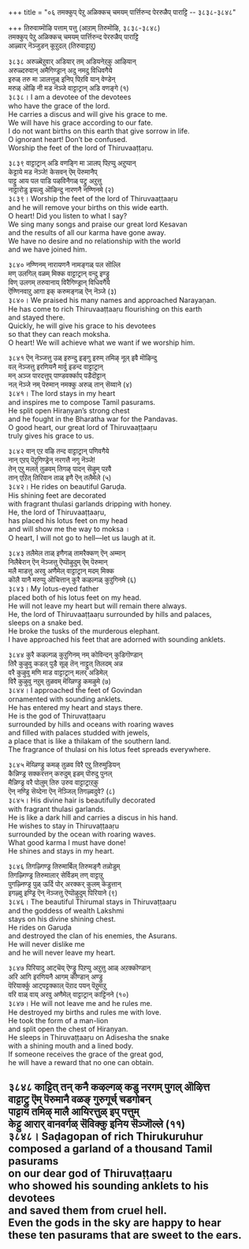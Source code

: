 +++
title = "०६ तमक्कुप् पेऱु अळिक्कच् चमयम् पार्त्तिरुन्द पेररुळैप् पाराट्टि -- ३८३८-३८४८"

+++
तिरुवाय्मॊऴि पत्ताम् पत्तु (आऱाम् तिरुमॊऴि, ३८३८-३८४८)  
तमक्कुप् पेऱु अळिक्कच् चमयम् पार्त्तिरुन्द पेररुळैप् पाराट्टि  
आऴ्वार् नॆञ्जुडन् कूऱुदल् (तिरुवाट्टाऱु)  

३८३८ अरुळ्बॆऱुवार् अडियार् तम् अडियनेऱ्‌कु आऴियान्  
अरुळ्दरुवान् अमैगिण्ड्रान् अदु नमदु विधिवगैये  
इरुळ् तरु मा ञालत्तुळ् इनिप् पिऱवि यान् वेण्डेन्  
मरुळ् ऒऴि नी मड नॆञ्जे वाट्टाट्रान् अडि वणङ्गे (१)  
३८३८। I am a devotee of the devotees  
who have the grace of the lord.  
He carries a discus and will give his grace to me.  
We will have his grace according to our fate.  
I do not want births on this earth that give sorrow in life.  
O ignorant heart! Don’t be confused.  
Worship the feet of the lord of Thiruvaaṭṭaṛu.  

३८३९ वाट्टाट्रान् अडि वणङ्गि मा ञालप् पिऱप्पु अऱुप्पान्  
केट्टाये मड नॆञ्जे! केसवन् ऎम् पॆरुमानैप्  
पाट्टु आय पल पाडि पऴविनैगळ् पट्रु अऱुत्तु  
नाट्टारोडु इयल्वु ऒऴिन्दु नारणनै नण्णिनमे (२)  
३८३९। Worship the feet of the lord of Thiruvaaṭṭaaṛu  
and he will remove your births on this wide earth.  
O heart! Did you listen to what I say?  
We sing many songs and praise our great lord Kesavan  
and the results of all our karma have gone away.  
We have no desire and no relationship with the world  
and we have joined him.  

३८४० नण्णिनम् नारायणनै नामङ्गळ् पल सॊल्लि  
मण् उलगिल् वळम् मिक्क वाट्टाट्रान् वन्दु इण्ड्रु  
विण् उलगम् तरुवानाय् विरैगिण्ड्रान् विधिवगैये  
ऎण्णिनवाऱु आगा इक् करुमङ्गळ् ऎन् नॆञ्जे (३)  
३८४०। We praised his many names and approached Narayaṇan.  
He has come to rich Thiruvaaṭṭaaṛu flourishing on this earth  
and stayed there.  
Quickly, he will give his grace to his devotees  
so that they can reach moksha.  
O heart! We will achieve what we want if we worship him.  

३८४१ ऎन् नॆञ्जत्तु उळ् इरुन्दु इङ्गु इरुम् तमिऴ् नूल् इवै मॊऴिन्दु  
वल् नॆञ्जत्तु इरणियनै मार्वु इडन्द वाट्टाट्रान्  
मन् अञ्ज पारदत्तुप् पाण्डवर्क्काप् पडैदॊट्टान्  
नल् नॆञ्जे नम् पॆरुमान् नमक्कु अरुळ् तान् सॆय्वाने (४)  
३८४१। The lord stays in my heart  
and inspires me to compose Tamil pasurams.  
He split open Hiraṇyan’s strong chest  
and he fought in the Bharatha war for the Pandavas.  
O good heart, our great lord of Thiruvaaṭṭaaṛu  
truly gives his grace to us.  

३८४२ वान् एऱ वऴि तन्द वाट्टाट्रान् पणिवगैये  
नान् एऱप् पॆऱुगिण्ड्रेन् नरगत्तै नगु नॆञ्जे!  
तेन् एऱु मलर्त् तुळवम् तिगऴ् पादन् सॆऴुम् पऱवै  
तान् एऱित् तिरिवान ताळ् इणै ऎन् तलैमेले (५)  
३८४२। He rides on beautiful Garuḍa.  
His shining feet are decorated  
with fragrant thulasi garlands dripping with honey.  
He, the lord of Thiruvaaṭṭaaṛu,  
has placed his lotus feet on my head  
and will show me the way to moksa ।  
O heart, I will not go to hell—let us laugh at it.  

३८४३ तलैमेल ताळ् इणैगळ् तामरैक्कण् ऎन् अम्मान्  
निलैबेरान् ऎन् नॆञ्जत्तु ऎप्पॊऴुदुम् ऎम् पॆरुमान्  
मलै माडत्तु अरवु अणैमेल् वाट्टाट्रान् मदम् मिक्क  
कॊलै यानै मरुप्पु ऒचित्तान् कुरै कऴल्गळ् कुऱुगिनमे (६)  
३८४३। My lotus-eyed father  
placed both of his lotus feet on my head.  
He will not leave my heart but will remain there always.  
He, the lord of Thiruvaaṭṭaaṛu surrounded by hills and palaces,  
sleeps on a snake bed.  
He broke the tusks of the murderous elephant.  
I have approached his feet that are adorned with sounding anklets.  

३८४४ कुरै कऴल्गळ् कुऱुगिनम् नम् कोविन्दन् कुडिगॊण्डान्  
तिरै कुऴुवु कडल् पुडै सूऴ् तॆन् नाट्टुत् तिलदम् अन्न  
वरै कुऴुवु मणि माड वाट्टाट्रान् मलर् अडिमेल्  
विरै कुऴुवु नऱुम् तुळवम् मॆय्न्निण्ड्रु कमऴुमे (७)  
३८४४। I approached the feet of Govindan  
ornamented with sounding anklets.  
He has entered my heart and stays there.  
He is the god of Thiruvaṭṭaaṛu  
surrounded by hills and oceans with roaring waves  
and filled with palaces studded with jewels,  
a place that is like a thilakam of the southern land.  
The fragrance of thulasi on his lotus feet spreads everywhere.  

३८४५ मॆय्न्निण्ड्रु कमऴ् तुळव विरै एऱु तिरुमुडियन्  
कैन्निण्ड्र सक्करत्तन् करुदुम् इडम् पॊरुदु पुनल्  
मैन्निण्ड्र वरै पोलुम् तिरु उरुव वाट्टाट्राऱ्‌कु  
ऎन् नण्ड्रि सॆय्देना ऎन् नॆञ्जिल् तिगऴ्वदुवे? (८)  
३८४५। His divine hair is beautifully decorated  
with fragrant thulasi garlands.  
He is like a dark hill and carries a discus in his hand.  
He wishes to stay in Thiruvaṭṭaaṛu  
surrounded by the ocean with roaring waves.  
What good karma I must have done!  
He shines and stays in my heart.  

३८४६ तिगऴ्गिण्ड्र तिरुमार्बिल् तिरुमङ्गै तन्नोडुम्  
तिगऴ्गिण्ड्र तिरुमालार् सेर्विडम् तण् वाट्टाऱु  
पुगऴ्निण्ड्र पुळ् ऊर्दि पोर् अरक्कर् कुलम् कॆडुत्तान्  
इगऴ्वु इण्ड्रि ऎन् नॆञ्जत्तु ऎप्पॊऴुदुम् पिरियाने (९)  
३८४६। The beautiful Thirumal stays in Thiruvaṭṭaaṛu  
and the goddess of wealth Lakshmi  
stays on his divine shining chest.  
He rides on Garuḍa  
and destroyed the clan of his enemies, the Asurans.  
He will never dislike me  
and he will never leave my heart.  

३८४७ पिरियादु आट्चॆय् ऎण्ड्रु पिऱप्पु अऱुत्तु आळ् अऱक्कॊण्डान्  
अरि आगि इरणियनै आगम् कीण्डान् अण्ड्रु  
पॆरियार्क्कु आट्पट्टक्काल् पॆऱाद पयन् पॆऱुमाऱु  
वरि वाळ् वाय् अरवु अणैमेल् वाट्टाट्रान् काट्टिनने (१०)  
३८४७। He will not leave me and he rules me.  
He destroyed my births and rules me with love.  
He took the form of a man-lion  
and split open the chest of Hiraṇyan.  
He sleeps in Thiruvaṭṭaaṛu on Adisesha the snake  
with a shining mouth and a lined body.  
If someone receives the grace of the great god,  
he will have a reward that no one can obtain.  

३८४८ काट्टित् तन् कनै कऴल्गळ् कडु नरगम् पुगल् ऒऴित्त  
वाट्टाट्रु ऎम् पॆरुमानै वळङ् गुरुगूर्च् चडगोबन्  
पाट्टाय तमिऴ् मालै आयिरत्तुळ् इप् पत्तुम्  
केट्टु आरार् वानवर्गळ् सॆविक्कु इनिय सॆञ्जॊल्ले (११)  
३८४८। Saḍagopan of rich Thirukuruhur  
composed a garland of a thousand Tamil pasurams  
on our dear god of Thiruvaṭṭaaṛu  
who showed his sounding anklets to his devotees  
and saved them from cruel hell.  
Even the gods in the sky are happy to hear  
these ten pasurams that are sweet to the ears.  
-------------  


